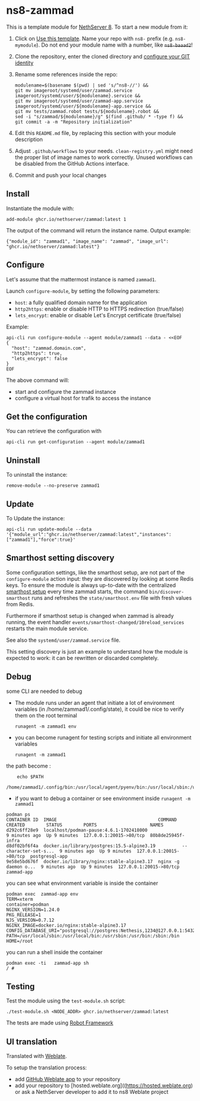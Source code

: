 # ns8-zammad

This is a template module for [NethServer 8](https://github.com/NethServer/ns8-core).
To start a new module from it:

1. Click on [Use this template](https://github.com/NethServer/ns8-zammad/generate).
   Name your repo with `ns8-` prefix (e.g. `ns8-mymodule`). 
   Do not end your module name with a number, like ~~`ns8-baaad2`~~!

1. Clone the repository, enter the cloned directory and
   [configure your GIT identity](https://git-scm.com/book/en/v2/Getting-Started-First-Time-Git-Setup#_your_identity)

1. Rename some references inside the repo:
   ```
   modulename=$(basename $(pwd) | sed 's/^ns8-//') &&
   git mv imageroot/systemd/user/zammad.service imageroot/systemd/user/${modulename}.service &&
   git mv imageroot/systemd/user/zammad-app.service imageroot/systemd/user/${modulename}-app.service && 
   git mv tests/zammad.robot tests/${modulename}.robot &&
   sed -i "s/zammad/${modulename}/g" $(find .github/ * -type f) &&
   git commit -a -m "Repository initialization"
   ```

1. Edit this `README.md` file, by replacing this section with your module
   description

1. Adjust `.github/workflows` to your needs. `clean-registry.yml` might
   need the proper list of image names to work correctly. Unused workflows
   can be disabled from the GitHub Actions interface.

1. Commit and push your local changes

## Install

Instantiate the module with:

    add-module ghcr.io/nethserver/zammad:latest 1

The output of the command will return the instance name.
Output example:

    {"module_id": "zammad1", "image_name": "zammad", "image_url": "ghcr.io/nethserver/zammad:latest"}

## Configure

Let's assume that the mattermost instance is named `zammad1`.

Launch `configure-module`, by setting the following parameters:
- `host`: a fully qualified domain name for the application
- `http2https`: enable or disable HTTP to HTTPS redirection (true/false)
- `lets_encrypt`: enable or disable Let's Encrypt certificate (true/false)


Example:

```
api-cli run configure-module --agent module/zammad1 --data - <<EOF
{
  "host": "zammad.domain.com",
  "http2https": true,
  "lets_encrypt": false
}
EOF
```

The above command will:
- start and configure the zammad instance
- configure a virtual host for trafik to access the instance

## Get the configuration
You can retrieve the configuration with

```
api-cli run get-configuration --agent module/zammad1
```

## Uninstall

To uninstall the instance:

    remove-module --no-preserve zammad1

## Update

To Update the instance:

    api-cli run update-module --data '{"module_url":"ghcr.io/nethserver/zammad:latest","instances":["zammad1"],"force":true}'

## Smarthost setting discovery

Some configuration settings, like the smarthost setup, are not part of the
`configure-module` action input: they are discovered by looking at some
Redis keys.  To ensure the module is always up-to-date with the
centralized [smarthost
setup](https://nethserver.github.io/ns8-core/core/smarthost/) every time
zammad starts, the command `bin/discover-smarthost` runs and refreshes
the `state/smarthost.env` file with fresh values from Redis.

Furthermore if smarthost setup is changed when zammad is already
running, the event handler `events/smarthost-changed/10reload_services`
restarts the main module service.

See also the `systemd/user/zammad.service` file.

This setting discovery is just an example to understand how the module is
expected to work: it can be rewritten or discarded completely.

## Debug

some CLI are needed to debug

- The module runs under an agent that initiate a lot of environment variables (in /home/zammad1/.config/state), it could be nice to verify them
on the root terminal

    `runagent -m zammad1 env`

- you can become runagent for testing scripts and initiate all environment variables
  
    `runagent -m zammad1`

 the path become : 
```
    echo $PATH
    /home/zammad1/.config/bin:/usr/local/agent/pyenv/bin:/usr/local/sbin:/usr/local/bin:/usr/sbin:/usr/bin:/usr/
```

- if you want to debug a container or see environment inside
 `runagent -m zammad1`
 ```
podman ps
CONTAINER ID  IMAGE                                      COMMAND               CREATED        STATUS        PORTS                    NAMES
d292c6ff28e9  localhost/podman-pause:4.6.1-1702418000                          9 minutes ago  Up 9 minutes  127.0.0.1:20015->80/tcp  80b8de25945f-infra
d8df02bf6f4a  docker.io/library/postgres:15.5-alpine3.19          --character-set-s...  9 minutes ago  Up 9 minutes  127.0.0.1:20015->80/tcp  postgresql-app
9e58e5bd676f  docker.io/library/nginx:stable-alpine3.17  nginx -g daemon o...  9 minutes ago  Up 9 minutes  127.0.0.1:20015->80/tcp  zammad-app
```

you can see what environment variable is inside the container
```
podman exec  zammad-app env
TERM=xterm
container=podman
NGINX_VERSION=1.24.0
PKG_RELEASE=1
NJS_VERSION=0.7.12
NGINX_IMAGE=docker.io/nginx:stable-alpine3.17
CONFIG_DATABASE_URI="postgresql://postgres:Nethesis,1234@127.0.0.1:5432/toto"
PATH=/usr/local/sbin:/usr/local/bin:/usr/sbin:/usr/bin:/sbin:/bin
HOME=/root
```

you can run a shell inside the container

```
podman exec -ti   zammad-app sh
/ # 
```
## Testing

Test the module using the `test-module.sh` script:


    ./test-module.sh <NODE_ADDR> ghcr.io/nethserver/zammad:latest

The tests are made using [Robot Framework](https://robotframework.org/)

## UI translation

Translated with [Weblate](https://hosted.weblate.org/projects/ns8/).

To setup the translation process:

- add [GitHub Weblate app](https://docs.weblate.org/en/latest/admin/continuous.html#github-setup) to your repository
- add your repository to [hosted.weblate.org]((https://hosted.weblate.org) or ask a NethServer developer to add it to ns8 Weblate project

